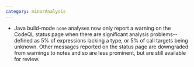 ```yaml
---
category: minorAnalysis
---
```

* Java build-mode `none` analyses now only report a warning on the CodeQL status page when there are significant analysis problems-- defined as 5% of expressions lacking a type, or 5% of call targets being unknown. Other messages reported on the status page are downgraded from warnings to notes and so are less prominent, but are still available for review.
